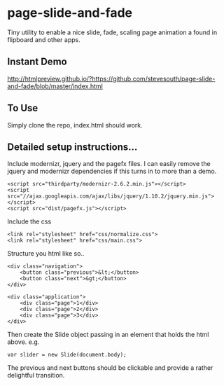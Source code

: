 page-slide-and-fade
===================

Tiny utility to enable a nice slide, fade, scaling page animation a found in flipboard and other apps.

## Instant Demo

http://htmlpreview.github.io/?https://github.com/stevesouth/page-slide-and-fade/blob/master/index.html

## To Use

Simply clone the repo, index.html should work.

## Detailed setup instructions...

Include modernizr, jquery and the pagefx files. I can easily remove the jquery and modernizr dependencies if this turns in to more than a demo.

```
<script src="thirdparty/modernizr-2.6.2.min.js"></script>
<script src="//ajax.googleapis.com/ajax/libs/jquery/1.10.2/jquery.min.js"></script>
<script src="dist/pagefx.js"></script>
```

Include the css

```
<link rel="stylesheet" href="css/normalize.css">
<link rel="stylesheet" href="css/main.css">
```

Structure you html like so..

```
<div class="navigation">
    <button class="previous">&lt;</button>
    <button class="next">&gt;</button>
</div>

<div class="application">
    <div class="page">1</div>
    <div class="page">2</div>
    <div class="page">3</div>
</div>
```

Then create the Slide object passing in an element that holds the html above. e.g.

```
var slider = new Slide(document.body);
```

The previous and next buttons should be clickable and provide a rather delightful transition.
